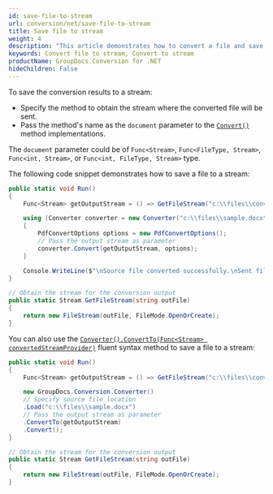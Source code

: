 ```yaml
---
id: save-file-to-stream
url: conversion/net/save-file-to-stream
title: Save file to stream
weight: 4
description: "This article demonstrates how to convert a file and save it as a stream using GroupDocs.Conversion for .NET API."
keywords: Convert file to stream, Convert to stream
productName: GroupDocs.Conversion for .NET
hideChildren: False
---
```

To save the conversion results to a stream:

*   Specify the method to obtain the stream where the converted file will be sent.
*   Pass the method's name as the `document` parameter to the [`Convert()`](https://reference.groupdocs.com/conversion/net/groupdocs.conversion/converter/convert/) method implementations. 

The `document` parameter could be of `Func<Stream>`, `Func<FileType, Stream>`, `Func<int, Stream>`, or `Func<int, FileType, Stream>` type.

The following code snippet demonstrates how to save a file to a stream:

```csharp
public static void Run()
{
    Func<Stream> getOutputStream = () => GetFileStream("c:\\files\\converted.pdf");

    using (Converter converter = new Converter("c:\\files\\sample.docx"))
    {
        PdfConvertOptions options = new PdfConvertOptions();
        // Pass the output stream as parameter
        converter.Convert(getOutputStream, options);
    }

    Console.WriteLine($"\nSource file converted successfully.\nSent file to stream.");
}

// Obtain the stream for the conversion output
public static Stream GetFileStream(string outFile)
{
    return new FileStream(outFile, FileMode.OpenOrCreate);
}
```

You can also use the [`Converter().ConvertTo(Func<Stream> convertedStreamProvider)`](https://reference.groupdocs.com/conversion/net/groupdocs.conversion.fluent/iconversionto/convertto/#convertto) fluent syntax method to save a file to a stream:

```csharp
public static void Run()
{
    Func<Stream> getOutputStream = () => GetFileStream("c:\\files\\converted.pdf");

    new GroupDocs.Conversion.Converter()
    // Specify source file location
    .Load("c:\\files\\sample.docx")
    // Pass the output stream as parameter
    .ConvertTo(getOutputStream)
    .Convert();
}

// Obtain the stream for the conversion output
public static Stream GetFileStream(string outFile)
{
    return new FileStream(outFile, FileMode.OpenOrCreate);
}
```
